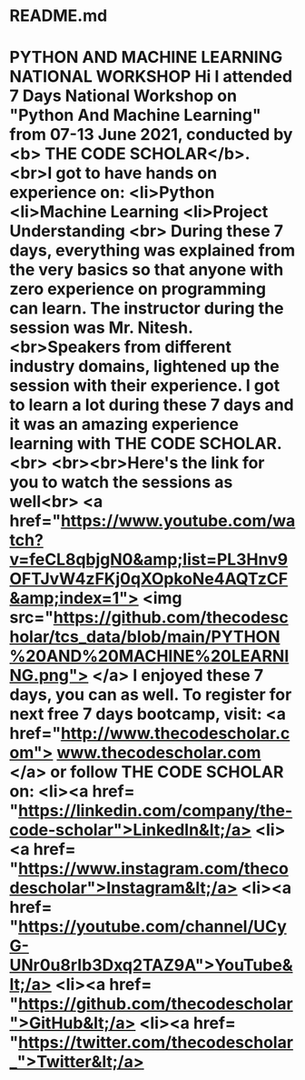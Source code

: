 # README.md
# PYTHON AND MACHINE LEARNING NATIONAL WORKSHOP Hi I attended 7 Days National Workshop on "Python And Machine Learning" from 07-13 June 2021, conducted by &lt;b> THE CODE SCHOLAR&lt;/b>.  &lt;br>I got to have hands on experience on: &lt;li>Python &lt;li>Machine Learning &lt;li>Project Understanding &lt;br> During these 7 days, everything was explained from the very basics so that anyone with zero experience on programming can learn.    The instructor during the session was Mr. Nitesh.  &lt;br>Speakers from different industry domains, lightened up the session with their experience.  I got to learn a lot during these 7 days and it was an amazing experience learning with THE CODE SCHOLAR.&lt;br>  &lt;br>&lt;br>Here's the link for you to watch the sessions as well&lt;br>   &lt;a href="https://www.youtube.com/watch?v=feCL8qbjgN0&amp;list=PL3Hnv9OFTJvW4zFKj0qXOpkoNe4AQTzCF&amp;index=1"> &lt;img src="https://github.com/thecodescholar/tcs_data/blob/main/PYTHON%20AND%20MACHINE%20LEARNING.png"> &lt;/a>   I enjoyed these 7 days, you can as well. To register for next free 7 days bootcamp, visit: &lt;a href="http://www.thecodescholar.com"> www.thecodescholar.com &lt;/a> or follow THE CODE SCHOLAR on: &lt;li>&lt;a href= "https://linkedin.com/company/the-code-scholar">LinkedIn&lt;/a> &lt;li>&lt;a href= "https://www.instagram.com/thecodescholar">Instagram&lt;/a> &lt;li>&lt;a href= "https://youtube.com/channel/UCyG-UNr0u8rIb3Dxq2TAZ9A">YouTube&lt;/a> &lt;li>&lt;a href= "https://github.com/thecodescholar">GitHub&lt;/a> &lt;li>&lt;a href= "https://twitter.com/thecodescholar_">Twitter&lt;/a>
